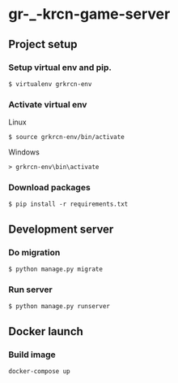 # gr-_-krcn-game-server


## Project setup
### Setup virtual env and pip.
```
$ virtualenv grkrcn-env
```
### Activate virtual env
Linux
```
$ source grkrcn-env/bin/activate
```
Windows
```
> grkrcn-env\bin\activate
```
### Download packages
```
$ pip install -r requirements.txt
```

## Development server
### Do migration
```
$ python manage.py migrate
```
### Run server
```
$ python manage.py runserver
```


## Docker launch
### Build image
```
docker-compose up
```
